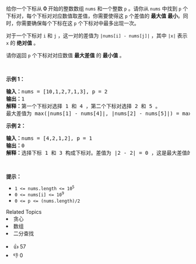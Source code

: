 <p>给你一个下标从 <strong>0</strong>&nbsp;开始的整数数组&nbsp;<code>nums</code>&nbsp;和一个整数&nbsp;<code>p</code>&nbsp;。请你从&nbsp;<code>nums</code>&nbsp;中找到&nbsp;<code>p</code> 个下标对，每个下标对对应数值取差值，你需要使得这 <code>p</code> 个差值的&nbsp;<strong>最大值</strong>&nbsp;<strong>最小</strong>。同时，你需要确保每个下标在这&nbsp;<code>p</code>&nbsp;个下标对中最多出现一次。</p>

<p>对于一个下标对&nbsp;<code>i</code>&nbsp;和&nbsp;<code>j</code>&nbsp;，这一对的差值为&nbsp;<code>|nums[i] - nums[j]|</code>&nbsp;，其中&nbsp;<code>|x|</code>&nbsp;表示 <code>x</code>&nbsp;的 <strong>绝对值</strong>&nbsp;。</p>

<p>请你返回 <code>p</code>&nbsp;个下标对对应数值 <strong>最大差值</strong>&nbsp;的 <strong>最小值</strong>&nbsp;。</p>

<p>&nbsp;</p>

<p><strong>示例 1：</strong></p>

<pre>
<b>输入：</b>nums = [10,1,2,7,1,3], p = 2
<b>输出：</b>1
<b>解释：</b>第一个下标对选择 1 和 4 ，第二个下标对选择 2 和 5 。
最大差值为 max(|nums[1] - nums[4]|, |nums[2] - nums[5]|) = max(0, 1) = 1 。所以我们返回 1 。
</pre>

<p><strong>示例 2：</strong></p>

<pre>
<b>输入：</b>nums = [4,2,1,2], p = 1
<b>输出：</b>0
<b>解释：</b>选择下标 1 和 3 构成下标对。差值为 |2 - 2| = 0 ，这是最大差值的最小值。
</pre>

<p>&nbsp;</p>

<p><strong>提示：</strong></p>

<ul> 
 <li><code>1 &lt;= nums.length &lt;= 10<sup>5</sup></code></li> 
 <li><code>0 &lt;= nums[i] &lt;= 10<sup>9</sup></code></li> 
 <li><code>0 &lt;= p &lt;= (nums.length)/2</code></li> 
</ul>

<div><div>Related Topics</div><div><li>贪心</li><li>数组</li><li>二分查找</li></div></div><br><div><li>👍 57</li><li>👎 0</li></div>